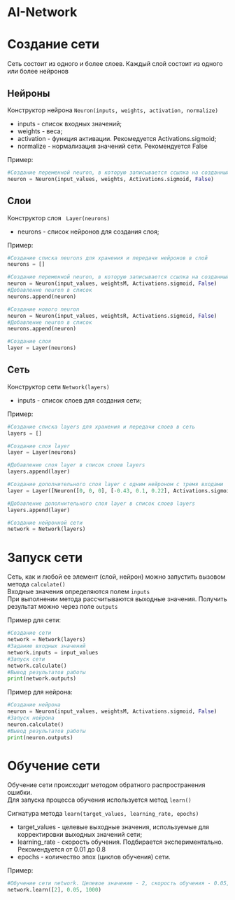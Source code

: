 # AI-Network

# Создание сети

Сеть состоит из одного и более слоев. Каждый слой состоит из одного или более нейронов

## Нейроны

Конструктор нейрона 
``` Neuron(inputs, weights, activation, normalize) ```

- inputs - список входных значений;
- weights - веса;
- activation - функция активации. Рекомедуется Activations.sigmoid;
- normalize - нормализация значений сети. Рекомендуется False

Пример:
```Python
#Создание переменной neuron, в которую записывается ссылка на созданный нейрон
neuron = Neuron(input_values, weights, Activations.sigmoid, False)
```

## Слои

Конструктор слоя
``` Layer(neurons)```

- neurons - список нейронов для создания слоя;

Пример:
```Python
#Создание списка neurons для хранения и передачи нейронов в слой
neurons = []

#Создание переменной neuron, в которую записывается ссылка на созданный нейрон
neuron = Neuron(input_values, weightsM, Activations.sigmoid, False)
#Добавление neuron в список
neurons.append(neuron)

#Создание нового neuron
neuron = Neuron(input_values, weightsR, Activations.sigmoid, False)
#Добавление neuron в список
neurons.append(neuron)

#Создание слоя
layer = Layer(neurons)

```

## Сеть

Конструктор сети
``` Network(layers) ```

- inputs - список слоев для создания сети;

Пример:
```Python
#Создание списка layers для хранения и передачи слоев в сеть
layers = []

#Создание слоя layer
layer = Layer(neurons)

#Добавление слоя layer в список слоев layers
layers.append(layer)

#Создание дополнительного слоя layer с одним нейроном с тремя входами
layer = Layer([Neuron([0, 0, 0], [-0.43, 0.1, 0.22], Activations.sigmoid, False)])

#Добавление дополнительного слоя layer в список слоев layers
layers.append(layer)

#Создание нейронной сети
network = Network(layers)
```

# Запуск сети

Сеть, как и любой ее элемент (слой, нейрон) можно запустить вызовом метода ```calculate()```\
Входные значения определяются полем ```inputs```\
При выполнении метода рассчитываются выходные значения. Получить результат можно через поле ```outputs```

Пример для сети:
```Python
#Создание сети
network = Network(layers)
#Задание входных значений
network.inputs = input_values
#Запуск сети
network.calculate()
#Вывод результатов работы
print(network.outputs)
```
Пример для нейрона:
```Python
#Создание нейрона
neuron = Neuron(input_values, weightsM, Activations.sigmoid, False)
#Запуск нейрона
neuron.calculate()
#Вывод результатов работы
print(neuron.outputs)
```
# Обучение сети
 
Обучение сети происходит методом обратного распространения ошибки.\
Для запуска процесса обучения используется метод ```learn()```

Сигнатура метода
```learn(target_values, learning_rate, epochs)```

- target_values - целевые выходные значения, используемые для корректировки выходных значений сети;
- learning_rate - скорость обучения. Подбирается экспериментально. Рекомендуется от 0.01 до 0.8
- epochs - количество эпох (циклов обучения) сети. 

Пример:
```Python
#Обучение сети network. Целевое значение - 2, скорость обучения - 0.05, количество эпох - 1000
network.learn([2], 0.05, 1000)
```